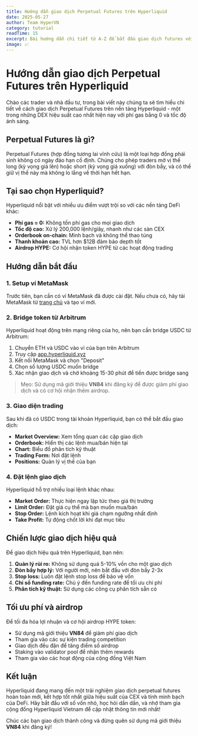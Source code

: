 ```yaml
---
title: Hướng dẫn giao dịch Perpetual Futures trên Hyperliquid
date: 2025-05-27
author: Team HyperVN
category: tutorial
readTime: 15
excerpt: Bài hướng dẫn chi tiết từ A-Z để bắt đầu giao dịch futures với đòn bẩy trên Hyperliquid một cách an toàn và hiệu quả.
image: 📈
---
```


# Hướng dẫn giao dịch Perpetual Futures trên Hyperliquid

Chào các trader và nhà đầu tư, trong bài viết này chúng ta sẽ tìm hiểu chi tiết về cách giao dịch Perpetual Futures trên nền tảng Hyperliquid - một trong những DEX hiệu suất cao nhất hiện nay với phí gas bằng 0 và tốc độ ánh sáng.

## Perpetual Futures là gì?

Perpetual Futures (hợp đồng tương lai vĩnh cửu) là một loại hợp đồng phái sinh không có ngày đáo hạn cố định. Chúng cho phép traders mở vị thế long (kỳ vọng giá lên) hoặc short (kỳ vọng giá xuống) với đòn bẩy, và có thể giữ vị thế này mà không lo lắng về thời hạn hết hạn.

## Tại sao chọn Hyperliquid?

Hyperliquid nổi bật với nhiều ưu điểm vượt trội so với các nền tảng DeFi khác:

* **Phí gas = 0:** Không tốn phí gas cho mọi giao dịch
* **Tốc độ cao:** Xử lý 200,000 lệnh/giây, nhanh như các sàn CEX
* **Orderbook on-chain:** Minh bạch và không thể thao túng
* **Thanh khoản cao:** TVL hơn $12B đảm bảo depth tốt
* **Airdrop HYPE:** Cơ hội nhận token HYPE từ các hoạt động trading

## Hướng dẫn bắt đầu

### 1. Setup ví MetaMask

Trước tiên, bạn cần có ví MetaMask đã được cài đặt. Nếu chưa có, hãy tải MetaMask từ [trang chủ](https://metamask.io/download/) và tạo ví mới.

### 2. Bridge token từ Arbitrum

Hyperliquid hoạt động trên mạng riêng của họ, nên bạn cần bridge USDC từ Arbitrum:

1. Chuyển ETH và USDC vào ví của bạn trên Arbitrum
2. Truy cập [app.hyperliquid.xyz](https://app.hyperliquid.xyz/join/VN84)
3. Kết nối MetaMask và chọn "Deposit"
4. Chọn số lượng USDC muốn bridge
5. Xác nhận giao dịch và chờ khoảng 15-30 phút để tiền được bridge sang

> Mẹo: Sử dụng mã giới thiệu **VN84** khi đăng ký để được giảm phí giao dịch và có cơ hội nhận thêm airdrop.

### 3. Giao diện trading

Sau khi đã có USDC trong tài khoản Hyperliquid, bạn có thể bắt đầu giao dịch:

* **Market Overview:** Xem tổng quan các cặp giao dịch
* **Orderbook:** Hiển thị các lệnh mua/bán hiện tại
* **Chart:** Biểu đồ phân tích kỹ thuật
* **Trading Form:** Nơi đặt lệnh
* **Positions:** Quản lý vị thế của bạn

### 4. Đặt lệnh giao dịch

Hyperliquid hỗ trợ nhiều loại lệnh khác nhau:

* **Market Order:** Thực hiện ngay lập tức theo giá thị trường
* **Limit Order:** Đặt giá cụ thể mà bạn muốn mua/bán
* **Stop Order:** Lệnh kích hoạt khi giá chạm ngưỡng nhất định
* **Take Profit:** Tự động chốt lời khi đạt mục tiêu

## Chiến lược giao dịch hiệu quả

Để giao dịch hiệu quả trên Hyperliquid, bạn nên:

1. **Quản lý rủi ro:** Không sử dụng quá 5-10% vốn cho một giao dịch
2. **Đòn bẩy hợp lý:** Với người mới, nên bắt đầu với đòn bẩy 2-3x
3. **Stop loss:** Luôn đặt lệnh stop loss để bảo vệ vốn
4. **Chỉ số funding rate:** Chú ý đến funding rate để tối ưu chi phí
5. **Phân tích kỹ thuật:** Sử dụng các công cụ phân tích sẵn có

## Tối ưu phí và airdrop

Để tối đa hóa lợi nhuận và cơ hội airdrop HYPE token:

* Sử dụng mã giới thiệu **VN84** để giảm phí giao dịch
* Tham gia vào các sự kiện trading competition
* Giao dịch đều đặn để tăng điểm số airdrop
* Staking vào validator pool để nhận thêm rewards
* Tham gia vào các hoạt động của cộng đồng Việt Nam

## Kết luận

Hyperliquid đang mang đến một trải nghiệm giao dịch perpetual futures hoàn toàn mới, kết hợp tốt nhất giữa hiệu suất của CEX và tính minh bạch của DeFi. Hãy bắt đầu với số vốn nhỏ, học hỏi dần dần, và nhớ tham gia cộng đồng Hyperliquid Vietnam để cập nhật thông tin mới nhất!

Chúc các bạn giao dịch thành công và đừng quên sử dụng mã giới thiệu **VN84** khi đăng ký!
